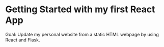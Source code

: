 # Getting Started with my first React App

Goal: Update my personal website from a static HTML webpage by using React and Flask.

